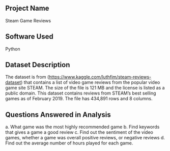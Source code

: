 ## Project Name
Steam Game Reviews
## Software Used
Python
## Dataset Description
The dataset is from (https://www.kaggle.com/luthfim/steam-reviews-dataset) that contains a list 
of video game reviews from the popular video game site STEAM. The size of the file is 121 MB 
and the license is listed as a public domain. This dataset contains reviews from STEAM’s best 
selling games as of February 2019. The file has 434,891 rows and 8 columns. 
## Questions Answered in Analysis
a. What game was the most highly recommended game
b. Find keywords that gives a game a good review
c. Find out the sentiment of the video games, whether a game was overall positive 
reviews, or negative reviews
d. Find out the average number of hours played for each game.
